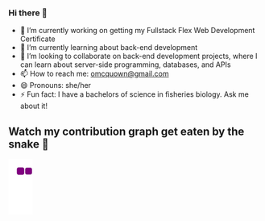 ### Hi there 👋

- 🔭 I’m currently working on getting my Fullstack Flex Web Development Certificate 
- 🌱 I’m currently learning about back-end development
- 👯 I’m looking to collaborate on back-end development projects, where I can learn about server-side programming, databases, and APIs
- 📫 How to reach me: omcquown@gmail.com
- 😄 Pronouns: she/her
- ⚡ Fun fact: I have a bachelors of science in fisheries biology. Ask me about it!

## Watch my contribution graph get eaten by the snake 🐍
![snake gif](https://github.com/mcquo011/mcquo011/blob/output/github-contribution-grid-snake.gif)

